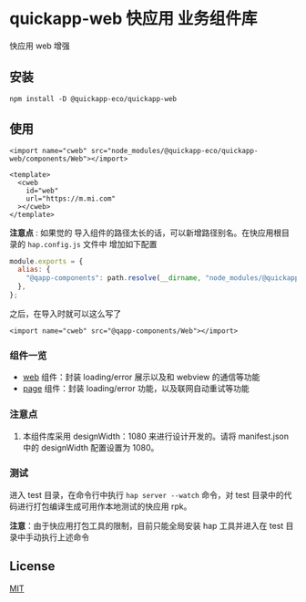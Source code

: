 # quickapp-web 快应用 业务组件库

快应用 web 增强

## 安装

```
npm install -D @quickapp-eco/quickapp-web
```

## 使用

```
<import name="cweb" src="node_modules/@quickapp-eco/quickapp-web/components/Web"></import>

<template>
  <cweb
    id="web"
    url="https://m.mi.com"
  ></cweb>
</template>
```

**注意点** : 如果觉的 导入组件的路径太长的话，可以新增路径别名。在快应用根目录的 `hap.config.js` 文件中 增加如下配置

```javascript
module.exports = {
  alias: {
    "@qapp-components": path.resolve(__dirname, "node_modules/@quickapp-eco/quickapp-web/components"),
  },
};
```

之后，在导入时就可以这么写了

```
<import name="cweb" src="@qapp-components/Web"></import>
```

### 组件一览

- [web](./docs/web.md) 组件：封装 loading/error 展示以及和 webview 的通信等功能
- [page](./docs/page.md) 组件：封装 loading/error 功能，以及联网自动重试等功能

### 注意点

1. 本组件库采用 designWidth：1080 来进行设计开发的。请将 manifest.json 中的 designWidth 配置设置为 1080。

### 测试

进入 test 目录，在命令行中执行 `hap server --watch` 命令，对 test 目录中的代码进行打包编译生成可用作本地测试的快应用 rpk。

**注意**：由于快应用打包工具的限制，目前只能全局安装 hap 工具并进入在 test 目录中手动执行上述命令


## License

[MIT](./LICENSE)
